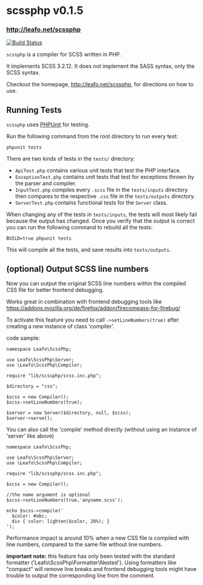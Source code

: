 # scssphp v0.1.5
### <http://leafo.net/scssphp>

[![Build Status](https://secure.travis-ci.org/leafo/scssphp.png)](http://travis-ci.org/leafo/scssphp)

`scssphp` is a compiler for SCSS written in PHP.

It implements SCSS 3.2.12. It does not implement the SASS syntax, only the SCSS
syntax.

Checkout the homepage, <http://leafo.net/scssphp>, for directions on how to use.

## Running Tests

`scssphp` uses [PHPUnit](https://github.com/sebastianbergmann/phpunit) for testing.

Run the following command from the root directory to run every test:

    phpunit tests

There are two kinds of tests in the `tests/` directory:

* `ApiTest.php` contains various unit tests that test the PHP interface.
* `ExceptionTest.php` contains unit tests that test for exceptions thrown by the parser and compiler.
* `InputTest.php` compiles every `.scss` file in the `tests/inputs` directory
  then compares to the respective `.css` file in the `tests/outputs` directory.
* `ServerTest.php` contains functional tests for the `Server` class.

When changing any of the tests in `tests/inputs`, the tests will most likely
fail because the output has changed. Once you verify that the output is correct
you can run the following command to rebuild all the tests:

    BUILD=true phpunit tests

This will compile all the tests, and save results into `tests/outputs`.

## (optional) Output SCSS line numbers

Now you can output the original SCSS line numbers within the compiled CSS file for better frontend debugging.

Works great in combination with frontend debugging tools like https://addons.mozilla.org/de/firefox/addon/firecompass-for-firebug/

To activate this feature you need to call `->setLineNumbers(true)` after creating a new instance of class 'compiler'.

code sample:

    namespace Leafo\ScssPhp;

    use Leafo\ScssPhp\Server;
    use \Leafo\ScssPhp\Compiler;

    require "lib/scssphp/scss.inc.php";
    
    $directory = "css";

    $scss = new Compiler();
    $scss->setLineNumbers(true);

    $server = new Server($directory, null, $scss);
    $server->serve();


You can also call the 'compile' method directly (without using an instance of 'server' like above) 
    
    namespace Leafo\ScssPhp;
    
    use Leafo\ScssPhp\Server;
    use \Leafo\ScssPhp\Compiler;
    
    require "lib/scssphp/scss.inc.php";
    
    $scss = new Compiler();
    
    //the name argument is optional
    $scss->setLineNumbers(true,'anyname.scss');
    
    echo $scss->compile('
      $color: #abc;
      div { color: lighten($color, 20%); }
    ');


Performance impact is around 10% when a new CSS file is compiled with line numbers, compared to the same file without line numbers.

**important note:** this feature has only been tested with the standard formatter ('Leafo\ScssPhp\Formatter\Nested'). 
Using formatters like "compact" will remove line breaks and frontend debugging tools might have trouble to output the corresponding line from the comment.

